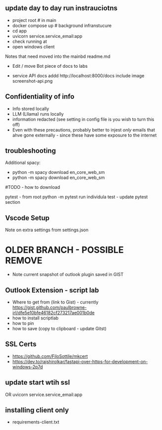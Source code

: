 

## update day to day run instrauciotns
* project root # in main
* docker compose up # background infranstucure
* cd app
* uvicorn service.service_email:app
* check running at
* open windows client

Notes that need moved into the mainbd readme.md

* Edit / move Bot piece of docs to labs

* service API docs addd
    http://localhost:8000/docs
    include image screenshot-api.png


## Confidentiality of info

* Info stored locally
* LLM (Lllama) runs locally
* information redacted (see setting in config file is you wish to turn this off)
* Even with these precautions, probably better to injest *only* emails that ahve gone externally - since these have some exposure to the internet


## troubleshooting
Additional spacy:
* python -m spacy download en_core_web_sm
* python -m spacy download en_core_web_sm

#TODO - how to download

pytest - from root 
python -m pytest
run individula test - update pytest section

## Vscode Setup
Note on extra settings from settings.json



# OLDER BRANCH - POSSIBLE REMOVE

* Note current snapshot of outlook plugin saved in GIST

## Outlook Extension - script lab

* Where to get from (link to Gist) - currently https://gist.github.com/paulbrowne-irl/dfe5e10bfe46182cf273217ae001b0de
* how to install scriptlab
* how to pin
* how to save (copy to clipboard - update Gitst)

## SSL Certs
* https://github.com/FiloSottile/mkcert
* https://dev.to/rajshirolkar/fastapi-over-https-for-development-on-windows-2p7d

## update start wtih ssl

OR uvicorn service.service_email:app 

## installing client only

* requirements-client.txt

